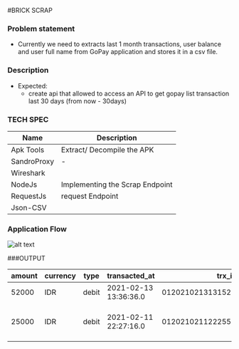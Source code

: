 #BRICK SCRAP


### Problem statement
 - Currently we need to extracts last 1 month transactions, user balance and user full name from GoPay application and stores it in a csv file.

### Description
 - Expected:
   	- create api that allowed to access an API to get gopay list transaction last 30 days (from now - 30days)


### TECH SPEC
|  Name       | Description                     |
|-------------|---------------------------------|
| Apk Tools   | Extract/ Decompile the APK      |
| SandroProxy | -                               |
| Wireshark   |                                 |
| NodeJs      | Implementing the Scrap Endpoint |
| RequestJs   | request Endpoint                |
| Json-CSV    |                                 |


### Application Flow
![alt text](https://d3qcthppdybi1i.cloudfront.net/assets/Screen+Shot+2021-03-06+at+4.43.16+PM.png "Flow")

###OUTPUT

|amount|currency|type |transacted_at        |trx_id                      |account_id|account_name|remark                                                                                                     |last_known_balance|
|------|--------|-----|---------------------|----------------------------|----------|------------|-----------------------------------------------------------------------------------------------------------|------------------|
|52000 |IDR     |debit|2021-02-13 13:36:36.0|0120210213131521RH2OGvbkqWID|542533035 |mas aryo.   |GO-FOOD Barbar Chinese Food, Sumbersari #F-1130542593                                                      |20244             |
|25000 |IDR     |debit|2021-02-11 22:27:16.0|0120210211222556Z8Uvc6MUirID|542533035 |mas aryo.   |GO-PAY Payment #PT Biznet Gio Nusantara #5c379939-fd24-42e8-8c20-d9aa2e18ac90 #0120210211222556Z8Uvc6MUirID|72244             |



 
